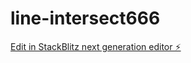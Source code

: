 # line-intersect666

[Edit in StackBlitz next generation editor ⚡️](https://stackblitz.com/~/github.com/bdorninger/line-intersect666)